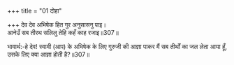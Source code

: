 +++
title = "01 दोहा"

+++
देव देव अभिषेक हित गुर अनुसासनु पाइ।  
आनेउँ सब तीरथ सलिलु तेहि कहँ काह रजाइ॥307॥  

भावार्थ:-हे देव! स्वामी (आप) के अभिषेक के लिए गुरुजी की आज्ञा पाकर मैं सब तीर्थों का जल लेता आया हूँ, उसके लिए क्या आज्ञा होती है?॥307॥  



